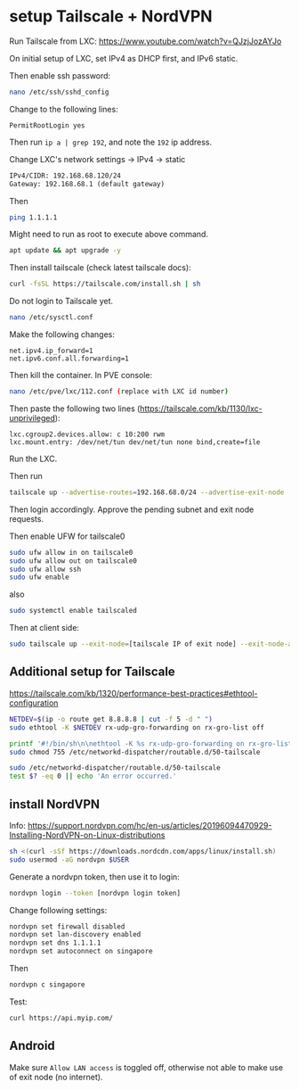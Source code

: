 # setup Tailscale + NordVPN

Run Tailscale from LXC: <https://www.youtube.com/watch?v=QJzjJozAYJo>

On initial setup of LXC, set IPv4 as DHCP first, and IPv6 static.

Then enable ssh password:

```bash
nano /etc/ssh/sshd_config
```

Change to the following lines:

```properties
PermitRootLogin yes
```

Then run `ip a | grep 192`, and note the `192` ip address.

Change LXC's network settings -> IPv4 -> static

```txt
IPv4/CIDR: 192.168.68.120/24
Gateway: 192.168.68.1 (default gateway)
```

Then

```bash
ping 1.1.1.1
```

Might need to run as root to execute above command.

```bash
apt update && apt upgrade -y
```

Then install tailscale (check latest tailscale docs):

```bash
curl -fsSL https://tailscale.com/install.sh | sh
```

Do not login to Tailscale yet.

```bash
nano /etc/sysctl.conf
```

Make the following changes:

```properties
net.ipv4.ip_forward=1
net.ipv6.conf.all.forwarding=1
```

Then kill the container. In PVE console:

```bash
nano /etc/pve/lxc/112.conf (replace with LXC id number)
```

Then paste the following two lines (https://tailscale.com/kb/1130/lxc-unprivileged):

```properties
lxc.cgroup2.devices.allow: c 10:200 rwm
lxc.mount.entry: /dev/net/tun dev/net/tun none bind,create=file
```

Run the LXC.

Then run

```bash
tailscale up --advertise-routes=192.168.68.0/24 --advertise-exit-node
```

Then login accordingly. Approve the pending subnet and exit node requests.

Then enable UFW for tailscale0

```bash
sudo ufw allow in on tailscale0
sudo ufw allow out on tailscale0
sudo ufw allow ssh
sudo ufw enable
```

also

```bash
sudo systemctl enable tailscaled
```

Then at client side:

```bash
sudo tailscale up --exit-node=[tailscale IP of exit node] --exit-node-allow-lan-access=true --accept-routes
```

## Additional setup for Tailscale

<https://tailscale.com/kb/1320/performance-best-practices#ethtool-configuration>

```bash
NETDEV=$(ip -o route get 8.8.8.8 | cut -f 5 -d " ")
sudo ethtool -K $NETDEV rx-udp-gro-forwarding on rx-gro-list off
```

```bash
printf '#!/bin/sh\n\nethtool -K %s rx-udp-gro-forwarding on rx-gro-list off \n' "$(ip -o route get 8.8.8.8 | cut -f 5 -d " ")" | sudo tee /etc/networkd-dispatcher/routable.d/50-tailscale
sudo chmod 755 /etc/networkd-dispatcher/routable.d/50-tailscale
```

```bash
sudo /etc/networkd-dispatcher/routable.d/50-tailscale
test $? -eq 0 || echo 'An error occurred.'
```

## install NordVPN

Info: <https://support.nordvpn.com/hc/en-us/articles/20196094470929-Installing-NordVPN-on-Linux-distributions>

```bash
sh <(curl -sSf https://downloads.nordcdn.com/apps/linux/install.sh)
sudo usermod -aG nordvpn $USER
```

Generate a nordvpn token, then use it to login:

```bash
nordvpn login --token [nordvpn login token]
```

Change following settings:

```bash
nordvpn set firewall disabled
nordvpn set lan-discovery enabled
nordvpn set dns 1.1.1.1
nordvpn set autoconnect on singapore
```

Then

```bash
nordvpn c singapore
```

Test:

```bash
curl https://api.myip.com/
```

## Android

Make sure `Allow LAN access` is toggled off, otherwise not able to make use of exit node (no internet).
